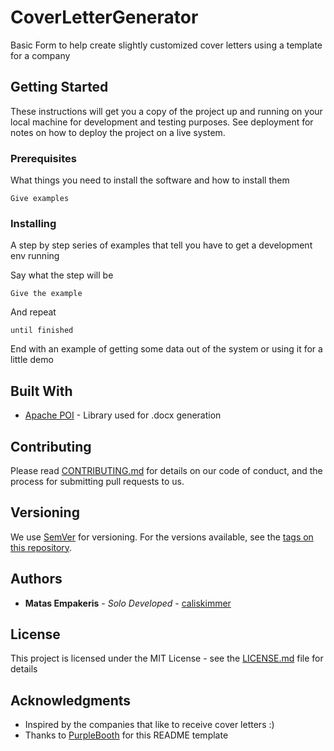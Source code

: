 # CoverLetterGenerator

Basic Form to help create slightly customized cover letters using a template for a company

## Getting Started

These instructions will get you a copy of the project up and running on your local machine for development and testing purposes. See deployment for notes on how to deploy the project on a live system.

### Prerequisites

What things you need to install the software and how to install them

```
Give examples
```

### Installing

A step by step series of examples that tell you have to get a development env running

Say what the step will be

```
Give the example
```

And repeat

```
until finished
```

End with an example of getting some data out of the system or using it for a little demo


## Built With

* [Apache POI](https://poi.apache.org/) - Library used for .docx generation

## Contributing

Please read [CONTRIBUTING.md](https://gist.github.com/PurpleBooth/b24679402957c63ec426) for details on our code of conduct, and the process for submitting pull requests to us.

## Versioning

We use [SemVer](http://semver.org/) for versioning. For the versions available, see the [tags on this repository](https://github.com/your/project/tags). 

## Authors

* **Matas Empakeris** - *Solo Developed* - [caliskimmer](https://github.com/caliskimmer)

## License

This project is licensed under the MIT License - see the [LICENSE.md](LICENSE.md) file for details

## Acknowledgments

* Inspired by the companies that like to receive cover letters :)
* Thanks to [PurpleBooth](https://github.com/PurpleBooth) for this README template
